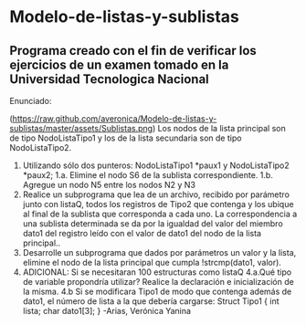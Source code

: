 # Modelo-de-listas-y-sublistas
## Programa creado con el fin de verificar los ejercicios de un examen tomado en la Universidad Tecnologica Nacional
Enunciado:

(https://raw.github.com/averonica/Modelo-de-listas-y-sublistas/master/assets/Sublistas.png)
Los nodos de la lista principal son de tipo NodoListaTipo1 y los de la lista secundaria son de tipo
NodoListaTipo2.
1. Utilizando sólo dos punteros: NodoListaTipo1 *paux1 y NodoListaTipo2 *paux2;
1.a. Elimine el nodo S6 de la sublista correspondiente.
1.b. Agregue un nodo N5 entre los nodos N2 y N3
2. Realice un subprograma que lea de un archivo, recibido por parámetro junto con listaQ, todos los
registros de Tipo2 que contenga y los ubique al final de la sublista que corresponda a cada uno.
La correspondencia a una sublista determinada se da por la igualdad del valor del miembro dato1
del registro leído con el valor de dato1 del nodo de la lista principal..
3. Desarrolle un subprograma que dados por parámetros un valor y la lista, elimine el nodo de la lista
principal que cumpla !strcmp(dato1, valor).
4. ADICIONAL:
Si se necesitaran 100 estructuras como listaQ
4.a.Qué tipo de variable propondría utilizar? Realice la declaración e inicialización de la misma.
4.b Si se modificara Tipo1 de modo que contenga además de dato1, el número de lista a la que
debería cargarse:
Struct Tipo1
{
int lista;
char dato1[3];
}
-Arias, Verónica Yanina
